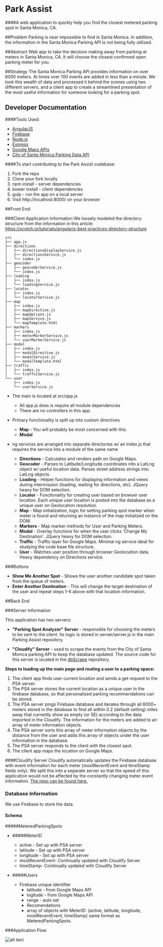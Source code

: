 # Park Assist
####A web application to quickly help you find the closest metered parking spot in Santa Monica, CA.

##Problem
Parking is near impossible to find in Santa Monica. In addition, the information in the Santa Monica Parking API is not being fully utilized.

##Abstract
Web app to take the decision making away from parking at meters in Santa Monica, CA. It will choose the closest confirmed open parking meter for you.

##Strategy
The Santa Monica Parking API provides information on over 6000 meters. At times over 100 events are added in less than a minute. We took this wealth of data and processed it behind the scenes using two different servers, and a client app to create a streamlined presentation of the most useful information for someone looking for a parking spot.

## Developer Documentation

####Tools Used:
* [AngularJS](https://angularjs.org/)
* [Firebase](https://www.firebase.com/)
* [Node.js](https://nodejs.org/)
* [Express](http://expressjs.com/)
* [Google Maps APIs](https://developers.google.com/maps/?hl=en/)
* [City of Santa Monica Parking Data API](https://parking.api.smgov.net/)

####To start contributing to the Park Assist codebase:
  1. Fork the repo
  2. Clone your fork locally
  3. npm install - server dependencies
  4. bower install - client dependencies
  5. gulp - run the app on a local server
  6. Visit http://localhost:8000/ on your browser

##Front End:

###Client Application Information
We loosely modeled the directory structure from the information in this article:
https://scotch.io/tutorials/angularjs-best-practices-directory-structure

```
src
├── app.js
├── directions
│   ├── directionsDisplayService.js
│   ├── directionsService.js
│   └── index.js
├── geocoder
│   ├── geocoderService.js
│   └── index.js
├── loading
│   ├── index.js
│   └── loadingService.js
├── locator
│   ├── index.js
│   └── locatorService.js
├── map
│   ├── index.js
│   ├── mapDirective.js
│   ├── mapOptions.js
│   ├── mapService.js
│   └── mapTemplate.html
├── markers
│   ├── index.js
│   ├── meterMarkerService.js
│   └── userMarkerService.js
├── modal
│   ├── index.js
│   ├── modalDirective.js
│   ├── modalService.js
│   └── modalTemplate.html
├── traffic
│   ├── index.js
│   └── trafficService.js
└── user
    ├── index.js
    └── userService.js
```
  * The main is located at src/app.js
      * All app.js does is require all module dependencies
      * There are no controllers in this app.

  * Primary functionality is split up into custom directives
    * **Map** - You will probably be most concerned with this.
    * **Modal**

  * ng services are arranged into separate directories w/ an index.js that requires the service into a module of the same name
    * **Directions** - Calculates and renders path on Google Maps.
    * **Geocoder** - Parses to Latitude/Longitude coordinates into a LatLng object w/ useful location data. Parses street address strings into LatLng objects.
    * **Loading** - Helper functions for displaying information and views during intermission (loading, waiting for directions, etc). JQuery heavy for DOM selection.
    * **Locator** - Functionality for creating user based on browser user location. Each unique user location is posted into the database as a unique user on Geolocation resolution.
    * **Map** - Map initialization, logic for setting parking spot marker when meter is found and returning an instance of the map initialized on the DOM.
    * **Markers** - Map marker methods for User and Parking Meters.
    * **Modal** - Overlay functions for when the user clicks 'Change My Destination'. JQuery heavy for DOM selection.
    * **Traffic** - Traffic layer for Google Maps. Minimal ng service ideal for studying the code base file structure.
    * **User** - Watches user position through browser Geolocation data. Heavy dependency on Directions service.

###Buttons
* **Show Me Another Spot** - Shows the user another candidate spot taken from the queue of meters.
* **Enter Another Destination** - This will change the target destination of the user and repeat steps 1-6 above with that location information.

##Back End

###Server Information

This application has two servers:

* **"Parking Spot Analyzer" Server** - responsible for choosing the meters to be sent to the client. Its logic is stored in server/server.js in the main Parking Assist repository.

* **"Cloudify" Server** - used to scrape the events from the City of Santa Monica parking API to keep the database updated. The source code for this server is located in the [dbScrape](https://github.com/splendid-simi/dbScrape) repository.

**Steps to loading up the main page and routing a user to a parking space:**

  1. The client app finds user current location and sends a get request to the PSA server.
  2. The PSA server stores the current location as a unique user in the firebase database, so that personalized parking recommendations can be stored.
  3. The PSA server pings Firebase database and iterates through all 6000+ meters stored in the database to find all within 0.2 (default setting) miles away that currently show as empty (or SE) according to the data imported in the Cloudify. The information for the meters are added to an array of meter information objects.
  4. The PSA server sorts this array of meter information objects by the distance from the user and adds this array of objects under the user information in the database.
  5. The PSA server responds to the client with the closest spot.
  6. The client app maps the location on Google Maps.

####Cloudify Server
Cloudify automatically updates the Firebase database with event information for each meter (mostRecentEvent and timeStamp fields only). We split this into a separate server so that the speed of this application would not be affected by the constantly changing meter event information. [The repo can be found here.](https://github.com/splendid-simi/dbScrape/)

### Database Information

We use Firebase to store the data.

#### Schema

#####MeteredParkingSpots
* #####MeterID
  * active - Set up with PSA server
  * latitude - Set up with PSA server
  * longitude - Set up with PSA server
  *  mostRecentEvent- Continually updated with Cloudify Server
  *  timeStamp- Continually updated with Cloudify Server


* #####Users
  * Firebase unique identifier
    * latitude - from Google Maps API
    * logitude - from Google Maps API
    * range - auto set
    * Recomendations
    * array of objects with MeterID: {active, latitude, longitude, mostRecentEvent, timeStamp} same format as MeteredParkingSpots.

###Application Flow

![alt text](https://github.com/rodocite/splendid-simi/blob/dev/applicationflow.jpg)

